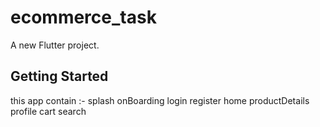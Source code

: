 # ecommerce_task

A new Flutter project.

## Getting Started

this app contain :-
splash
onBoarding
login
register
home
productDetails
profile
cart
search
